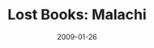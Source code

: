 ---
layout: media
category: media
series: "Lost Books"
title: "Lost Books: Malachi"
date: 2009-01-26
description: "Chuck Mingo shares the message of Malachi and how God demands to be honored. <b>[NOTE&#58; the texting Chuck refers to in his talk is now disabled to new signups. Please see the Crossroads blog for the daily dares.]</b>"
video: "https://s3.amazonaws.com/crossroadsvideomessages/LostBooks3.mp4"
video-poster: "https://www.crossroads.net/uploadedfiles/LostBooks3-still.jpg"
---